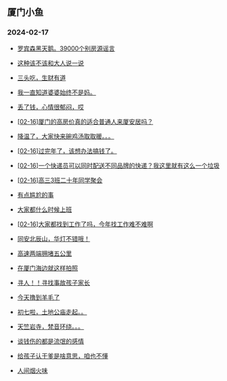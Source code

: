 ## 厦门小鱼 
### 2024-02-17

+ [罗宾森黑天鹅。39000个别房源谣言](http://bbs.xmfish.com/read-htm-tid-18146389.html)

+ [这种该不该和大人说一说](http://bbs.xmfish.com/read-htm-tid-18146347.html)

+ [三头吃，生财有道](http://bbs.xmfish.com/read-htm-tid-18146417.html)

+ [我一直知道婆婆始终不是妈。](http://bbs.xmfish.com/read-htm-tid-18146424.html)

+ [丢了钱，心情很郁闷，哎](http://bbs.xmfish.com/read-htm-tid-18146443.html)

+ [[02-16]厦门的高房价真的适合普通人来厦安居吗？](http://bbs.xmfish.com/read-htm-tid-18146419.html)

+ [降温了，大家快来碗鸡汤取取暖。。。](http://bbs.xmfish.com/read-htm-tid-18146351.html)

+ [[02-16]过完年了，该想办法搞钱了。](http://bbs.xmfish.com/read-htm-tid-18146418.html)

+ [[02-16]一个快递员可以同时配送不同品牌的快递？我这里就有这么一个垃圾](http://bbs.xmfish.com/read-htm-tid-18146430.html)

+ [[02-16]高三3班二十年同学聚会](http://bbs.xmfish.com/read-htm-tid-18146492.html)

+ [有点尴尬的事](http://bbs.xmfish.com/read-htm-tid-18146523.html)

+ [大家都什么时候上班](http://bbs.xmfish.com/read-htm-tid-18146448.html)

+ [[02-16]大家都找到工作了吗，今年找工作难不难啊](http://bbs.xmfish.com/read-htm-tid-18146491.html)

+ [同安北辰山，华灯不错哦！](http://bbs.xmfish.com/read-htm-tid-18146574.html)

+ [高速两端拥堵五公里](http://bbs.xmfish.com/read-htm-tid-18146597.html)

+ [在厦门海边就这样拍照](http://bbs.xmfish.com/read-htm-tid-18146550.html)

+ [寻人！！寻找事故孩子家长](http://bbs.xmfish.com/read-htm-tid-18146439.html)

+ [今天撸到羊毛了](http://bbs.xmfish.com/read-htm-tid-18146661.html)

+ [初七啦，土地公庙走起。。](http://bbs.xmfish.com/read-htm-tid-18146578.html)

+ [天竺岩寺，梵音环绕。。。](http://bbs.xmfish.com/read-htm-tid-18146575.html)

+ [谈钱伤的都是流氓的感情](http://bbs.xmfish.com/read-htm-tid-18146628.html)

+ [给孩子认干爹是啥意思，咱也不懂](http://bbs.xmfish.com/read-htm-tid-18146648.html)

+ [人间烟火味](http://bbs.xmfish.com/read-htm-tid-18146596.html)

